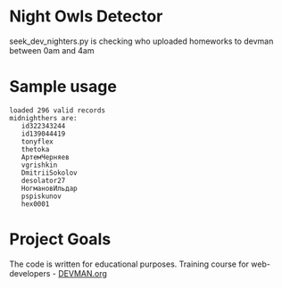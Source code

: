 # Night Owls Detector

seek_dev_nighters.py is checking who uploaded homeworks to devman between 0am and 4am

# Sample usage

```text
loaded 296 valid records
midnighthers are:
   id322343244
   id139044419
   tonyflex
   thetoka
   АртемЧерняев
   vgrishkin
   DmitriiSokolov
   desolator27
   НогмановИльдар
   pspiskunov
   hex0001
```

# Project Goals

The code is written for educational purposes. Training course for web-developers - [DEVMAN.org](https://devman.org)
